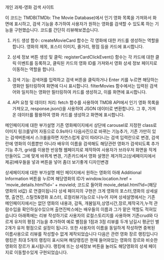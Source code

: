 ﻿개인 과제-영화 검색 사이트

이 코드는 TMDB(TMDb: The Movie Database)에서 인기 영화 목록을 가져와서 화면에 표시하고, 검색 기능을 추가하여 사용자가 원하는 영화를 검색할 수 있도록 하는 기능을 구현했습니다. 코드를 간단히 리뷰해보겠습니다.

1. 카드 생성 함수: createMovieCard 함수는 각 영화에 대한 카드를 생성하는 역할을 합니다. 영화의 제목, 포스터 이미지, 줄거리, 평점 등을 카드에 표시합니다.

2. 상세 정보 버튼 생성 및 클릭: registerCardClickEvent() 함수는 각 카드에 대한 클릭 이벤트를 등록하고, 클릭된 카드의 영화 ID를 가져와서 영화 상세 정보 페이지로 이동하는 역할을 합니다.

3. 검색 기능: 검색어를 입력하고 검색 버튼을 클릭하거나 Enter 키를 누르면 해당하는 영화만 필터링하여 화면에 다시 표시합니다. filterMovies 함수에서는 입력된 검색어와 일치하는 영화만 필터링하여 카드를 생성하고, 이를 화면에 표시합니다.

4. API 요청 및 데이터 처리: fetch 함수를 사용하여 TMDB API에서 인기 영화 목록을 가져오고, response.json()을 사용하여 JSON 데이터로 변환합니다. 그 후, 가져온 데이터를 활용하여 영화 카드를 생성하고 화면에 표시합니다.

메인페이지에 대한 부가설명
기존 영화페이지에서 상단에 carousel로 지정한 class로 이미지 링크를넣어 자동으로 0.9s마다 다음사진으로 바뀌는 기능추가, 기존 가만히 있는 검색버튼에서 스크롤을하면 자연스럽게 같이 따라다니는 검색 입력란으로 변경, 검색란에 영화의 이름뿐만 아니라 배우의 이름을 검색해도 해당관련 영화가 검색되도록 추가기능 추가, grid를 이용한 반응형 웹페이지로 제작하여 사용자가 브라우저 화면을 작게 만들어도 그에 맞게 바뀌게 변경, 기존카드에서 영화 설명은 제거하고(상세페이지에서 제공)배우들을 넣과 버튼을 넣어 좀더 보기좋게 디자인변경

상세페이지에 대한 부가설명
메인 페이지에서 원하는 영화의 아래 Additional Information 버튼을 누르며 해당영화의 ID가 window.location.href = 'movie_details.html?id=' + movieId; 코드로 들어와 movie_detail.html?id=(해당영화의 id값) 로 연결이됩니다 상세 페이지의 구현은 크게 영화의 포스터,영화의 상세설명, 출연진, 스틸컷&영화 포스터, 로컬리뷰기능으로 나누어 지며 상세설명에서는 기존 메인페이지에서는 없던 영화의 내용과, 감독, 개봄일자,상영시간,장르,제작국가,누적 관람수입을 확인하실수있으며 출연진박스에는 배우들의 이름과 그가 맡은 역할도 적혀있습니다 아래쪽에는 리뷰 작성하기로 사용자의 로컬스토리지를 사용하며 기존crud와 다르게 유저의 평점 기능을 추가하여 예로 별점을 1점과 3점 리뷰를 두개 남길시 평균인 별2개가 유저 평점으로 설정이 됩니다. 또한 사용자의 이름을 동일하게 작성하면 중복된 이름사용으로 리뷰를 작성할수 없게 제작되었습니다 다음은 관련 영화 장르 랭킹입니다 랭킹은 최대 5개의 랭킹이 표시되며 해당랭킹은 현재 들어와있는 영화의 장르와 비슷한 영화의 장르가 표시됩니다. 랭킹에 뜨는 상세정보 버튼을 눌러도 해당영화의 상세 페이지로 이동할수있게 구현되었습니다.